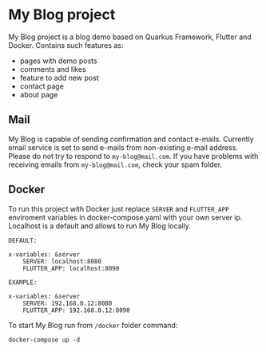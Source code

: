 # My Blog project
My Blog project is a blog demo based on Quarkus Framework, Flutter and Docker. Contains such features as:
- pages with demo posts
- comments and likes
- feature to add new post
- contact page
- about page

## Mail
My Blog is capable of sending confirmation and contact e-mails. Currently email service is set to send e-mails from non-existing e-mail address. Please do not try to respond to `my-blog@mail.com`. If you have problems with receiving emails from `my-blog@mail.com`, check your spam folder.

## Docker
To run this project with Docker just replace `SERVER` and `FLUTTER_APP` enviroment variables in docker-compose.yaml with your own server ip. Localhost is a default and allows to run My Blog locally.

```
DEFAULT:

x-variables: &server
    SERVER: localhost:8080
    FLUTTER_APP: localhost:8090

EXAMPLE:

x-variables: &server
    SERVER: 192.168.0.12:8080
    FLUTTER_APP: 192.168.0.12:8090

```

To start My Blog run from `/docker` folder command:
```
docker-compose up -d
```
